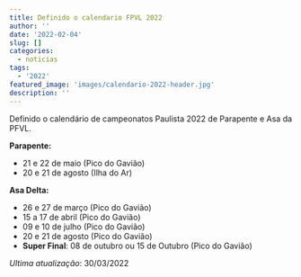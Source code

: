 ```yaml
---
title: Definido o calendario FPVL 2022
author: ''
date: '2022-02-04'
slug: []
categories:
  - noticias
tags:
  - '2022'
featured_image: 'images/calendario-2022-header.jpg'
description: ''
---
```


Definido o calendário de campeonatos Paulista 2022 de Parapente e Asa da PFVL.

**Parapente:**

- 21 e 22 de maio (Pico do Gavião)
- 20 e 21 de agosto (Ilha do Ar)


**Asa Delta:**

- 26 e 27 de março (Pico do Gavião)
- 15 a 17 de abril (Pico do Gavião)
- 09 e 10 de julho (Pico do Gavião)
- 20 e 21 de agosto (Pico do Gavião)
- **Super Final**: 08 de outubro ou 15 de Outubro (Pico do Gavião)
  


*Ultima atualização*: 30/03/2022